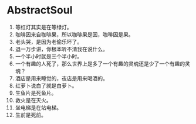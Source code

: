 # AbstractSoul

1. 等红灯其实是在等绿灯。
2. 咖啡因来自咖啡果，所以咖啡果是因，咖啡因是果。
3. 老头哭，是因为老偷乐坏了。
4. 退一万步讲，你根本听不清我在说什么。
5. 一个半小时就是三个半小时。
6. 一个有趣的人死了，那么世界上是多了一个有趣的灵魂还是少了一个有趣的灵魂？
7. 酒店是用来睡觉的，夜店是用来喝酒的。
8. 红萝卜说白了就是白萝卜。
9. 生鱼片是死鱼片。
10. 救火是在灭火。
11. 坐电梯是在站电梯。
12. 生前是死前。
